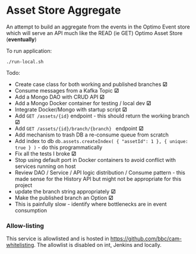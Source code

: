 Asset Store Aggregate
==================

An attempt to build an aggregate from the events in the Optimo Event store which will serve an API much like the READ (ie GET) Optimo Asset Store (**eventually**)

To run application:

    ./run-local.sh

Todo:

* Create case class for both working and published branches **&#9745;**
* Consume messages from a Kafka Topic **&#9745;**
* Add a Mongo DAO with CRUD API **&#9745;**
* Add a Mongo Docker container for testing / local dev **&#9745;** 
* Integrate Docker/Mongo with startup script **&#9745;**
* Add ``GET /assets/{id}`` endpoint - this should return the working branch **&#9745;**
* Add ``GET /assets/{id}/branch/{branch} `` endpoint **&#9745;**
* Add mechanism to trash DB a re-consume queue from scratch
* Add index to db ```db.assets.createIndex( { "assetId": 1 }, { unique: true } )``` - do this programmatically
* Fix all the tests I broke **&#9745;**
* Stop using default port in Docker containers to avoid conflict with services running on host
* Review DAO / Service / API logic distribution / Consume pattern - this made sense for the History API but might not be appropriate for this project
* update the branch string appropriately **&#9745;**
* Make the published branch an Option **&#9745;**
* This is painfully slow - identify where bottlenecks are in event consumption



### Allow-listing

This service is allowlisted and is hosted in https://github.com/bbc/cam-whitelisting.
The allowlist is disabled on int, Jenkins and locally.
